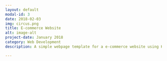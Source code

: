```yaml
---
layout: default
modal-id: 3
date: 2018-02-03
img: circus.png
title: E-commerce Website
alt: image-alt
project-date: January 2018
category: Web Development
description: A simple webpage template for a e-commerce website using HTML, Bootstrap and javascript for front end, PHP and mySQL for backend.<br> Check it out here <a href="http://eshop.byethost22.com/"> E-commerce Website!</a>. <br><div>Icons made by <a href="https://www.flaticon.com/authors/srip" title="srip">srip</a> from <a href="https://www.flaticon.com/" title="Flaticon">www.flaticon.com</a> is licensed by <a href="http://creativecommons.org/licenses/by/3.0/" title="Creative Commons BY 3.0" target="_blank">CC 3.0 BY</a></div>

---
```

